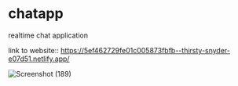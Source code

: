 # chatapp
realtime chat application

link to website:: https://5ef462729fe01c005873fbfb--thirsty-snyder-e07d51.netlify.app/

![Screenshot (189)](https://user-images.githubusercontent.com/46070757/85697290-47713400-b6f7-11ea-9464-709da4141128.png)
